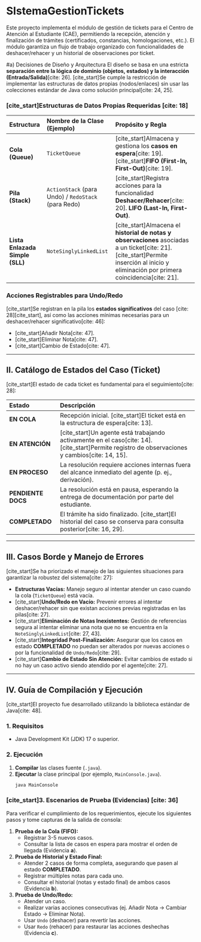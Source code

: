 # SIstemaGestionTickets

Este proyecto implementa el módulo de gestión de tickets para el Centro de Atención al Estudiante (CAE), permitiendo la recepción, atención y finalización de trámites (certificados, constancias, homologaciones, etc.).
El módulo garantiza un flujo de trabajo organizado con funcionalidades de deshacer/rehacer y un historial de observaciones por ticket.


#a) Decisiones de Diseño y Arquitectura
El diseño se basa en una estricta **separación entre la lógica de dominio (objetos, estados) y la interacción (Entrada/Salida)**[cite: 26]. [cite\_start]Se cumple la restricción de implementar las estructuras de datos propias (nodos/enlaces) sin usar las colecciones estándar de Java como solución principal[cite: 24, 25].

### [cite\_start]Estructuras de Datos Propias Requeridas [cite: 18]

| Estructura | Nombre de la Clase (Ejemplo) | Propósito y Regla |
| :--- | :--- | :--- |
| **Cola (Queue)** | `TicketQueue` | [cite\_start]Almacena y gestiona los **casos en espera**[cite: 19]. [cite\_start]**FIFO (First-In, First-Out)**[cite: 19]. |
| **Pila (Stack)** | `ActionStack` (para Undo) / `RedoStack` (para Redo) | [cite\_start]Registra acciones para la funcionalidad **Deshacer/Rehacer**[cite: 20]. **LIFO (Last-In, First-Out)**. |
| **Lista Enlazada Simple (SLL)** | `NoteSinglyLinkedList` | [cite\_start]Almacena el **historial de notas y observaciones** asociadas a un ticket[cite: 21]. [cite\_start]Permite inserción al inicio y eliminación por primera coincidencia[cite: 21]. |

### Acciones Registrables para Undo/Redo

[cite\_start]Se registran en la pila los **estados significativos** del caso [cite: 28][cite\_start], así como las acciones mínimas necesarias para un deshacer/rehacer significativo[cite: 46]:

  * [cite\_start]Añadir Nota[cite: 47].
  * [cite\_start]Eliminar Nota[cite: 47].
  * [cite\_start]Cambio de Estado[cite: 47].

-----

## II. Catálogo de Estados del Caso (Ticket)

[cite\_start]El estado de cada ticket es fundamental para el seguimiento[cite: 28]:

| Estado | Descripción |
| :--- | :--- |
| **EN COLA** | Recepción inicial. [cite\_start]El ticket está en la estructura de espera[cite: 13]. |
| **EN ATENCIÓN** | [cite\_start]Un agente está trabajando activamente en el caso[cite: 14]. [cite\_start]Permite registro de observaciones y cambios[cite: 14, 15]. |
| **EN PROCESO** | La resolución requiere acciones internas fuera del alcance inmediato del agente (p. ej., derivación). |
| **PENDIENTE DOCS** | La resolución está en pausa, esperando la entrega de documentación por parte del estudiante. |
| **COMPLETADO** | El trámite ha sido finalizado. [cite\_start]El historial del caso se conserva para consulta posterior[cite: 16, 29]. |

-----

## III. Casos Borde y Manejo de Errores

[cite\_start]Se ha priorizado el manejo de las siguientes situaciones para garantizar la robustez del sistema[cite: 27]:

  * **Estructuras Vacías:** Manejo seguro al intentar atender un caso cuando la cola (`TicketQueue`) está vacía.
  * [cite\_start]**Undo/Redo en Vacío:** Prevenir errores al intentar deshacer/rehacer sin que existan acciones previas registradas en las pilas[cite: 27].
  * [cite\_start]**Eliminación de Notas Inexistentes:** Gestión de referencias segura al intentar eliminar una nota que no se encuentra en la `NoteSinglyLinkedList`[cite: 27, 43].
  * [cite\_start]**Integridad Post-Finalización:** Asegurar que los casos en estado **COMPLETADO** no puedan ser alterados por nuevas acciones o por la funcionalidad de `Undo/Redo`[cite: 29].
  * [cite\_start]**Cambio de Estado Sin Atención:** Evitar cambios de estado si no hay un caso activo siendo atendido por el agente[cite: 27].

-----

## IV. Guía de Compilación y Ejecución

[cite\_start]El proyecto fue desarrollado utilizando la biblioteca estándar de Java[cite: 48].

### 1\. Requisitos

  * Java Development Kit (JDK) 17 o superior.

### 2\. Ejecución

1.  **Compilar** las clases fuente (`.java`).
2.  **Ejecutar** la clase principal (por ejemplo, `MainConsole.java`).
    ```bash
    java MainConsole
    ```

### [cite\_start]3. Escenarios de Prueba (Evidencias) [cite: 36]

Para verificar el cumplimiento de los requerimientos, ejecute los siguientes pasos y tome capturas de la salida de consola:

1.  **Prueba de la Cola (FIFO):**
      * Registrar 3-5 nuevos casos.
      * Consultar la lista de casos en espera para mostrar el orden de llegada (Evidencia **a**).
2.  **Prueba de Historial y Estado Final:**
      * Atender 2 casos de forma completa, asegurando que pasen al estado **COMPLETADO**.
      * Registrar múltiples notas para cada uno.
      * Consultar el historial (notas y estado final) de ambos casos (Evidencia **b**).
3.  **Prueba de Undo/Redo:**
      * Atender un caso.
      * Realizar varias acciones consecutivas (ej. Añadir Nota $\to$ Cambiar Estado $\to$ Eliminar Nota).
      * Usar `Undo` (deshacer) para revertir las acciones.
      * Usar `Redo` (rehacer) para restaurar las acciones deshechas (Evidencia **c**).
